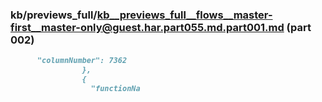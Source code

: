 ### kb/previews_full/kb__previews_full__flows__master-first__master-only@guest.har.part055.md.part001.md (part 002)

```md
      "columnNumber": 7362
                },
                {
                  "functionNa
```

```
